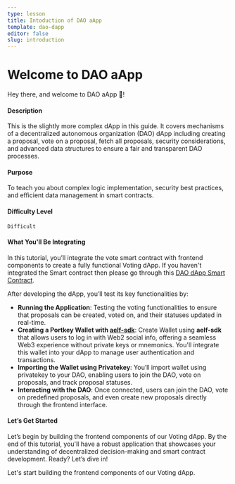 ```yaml
---
type: lesson
title: Intoduction of DAO aApp
template: dao-dapp
editor: false
slug: introduction
---
```


# Welcome to DAO aApp

Hey there, and welcome to DAO aApp 👋!

#### Description

This is the slightly more complex dApp in this guide. It covers mechanisms of a decentralized autonomous organization (DAO) dApp including creating a proposal, vote on a proposal, fetch all proposals, security considerations, and advanced data structures to ensure a fair and transparent DAO processes.

#### Purpose
To teach you about complex logic implementation, security best practices, and efficient data management in smart contracts.

#### Difficulty Level
`Difficult`

#### What You'll Be Integrating

In this tutorial, you’ll integrate the vote smart contract with frontend components to create a fully functional Voting dApp. If you haven't integrated the Smart contract then please go through this [DAO dApp Smart Contract](https://docs.aelf.dev/quick-start/developers/dao-dapp/#step-2---develop-smart-contract).
  
After developing the dApp, you’ll test its key functionalities by:

  - **Running the Application**: Testing the voting functionalities to ensure that proposals can be created, voted on, and their statuses updated in real-time.
  - **Creating a Portkey Wallet with [aelf-sdk](https://docs.aelf.dev/tools/chain-sdk/javascript-sdk/)**: Create Wallet using **aelf-sdk** that allows users to log in with Web2 social info, offering a seamless Web3 experience without private keys or mnemonics. You'll integrate this wallet into your dApp to manage user authentication and transactions.
  - **Importing the Wallet using Privatekey**: You’ll import wallet using privatekey to your DAO, enabling users to join the DAO, vote on proposals, and track proposal statuses.
  - **Interacting with the DAO**: Once connected, users can join the DAO, vote on predefined proposals, and even create new proposals directly through the frontend interface.

#### Let’s Get Started

Let’s begin by building the frontend components of our Voting dApp. By the end of this tutorial, you'll have a robust application that showcases your understanding of decentralized decision-making and smart contract development. Ready? Let’s dive in!

Let's start building the frontend components of our Voting dApp.
